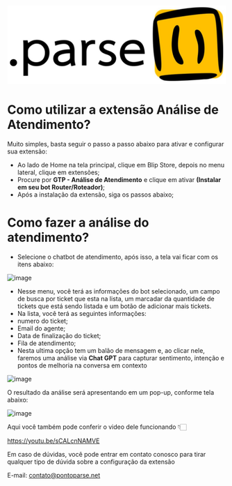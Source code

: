 ![N|Solid](https://raw.githubusercontent.com/Wilkor/img-clonebots/main/logoParseHorizontal.jpeg)


# Como utilizar a extensão Análise de Atendimento?

Muito simples, basta seguir o passo a passo abaixo para ativar e configurar sua extensão:

 - Ao lado de Home na tela principal, clique em Blip Store, depois no menu lateral, clique em extensões;
 - Procure por **GTP - Análise de Atendimento** e clique em ativar **(Instalar em seu bot Router/Roteador)**;
 - Após a instalação da extensão, siga os passos abaixo;
 
 # Como fazer a análise do atendimento?
 
  - Selecione o chatbot de atendimento, após isso, a tela vai ficar com os itens abaixo:
  
   ![image](https://user-images.githubusercontent.com/34819624/229402178-857ac26c-391e-49c7-a2f8-4320986549df.png)


  - Nesse menu, você terá as informações do bot selecionado, um campo de busca por ticket que esta na lista, um marcadar da quantidade de tickets que está sendo listada e um botão de adicionar mais tickets.
  - Na lista, você terá as seguintes informações:
  - numero do ticket;
  - Email do agente;
  - Data de finalização do ticket;
  - Fila de atendimento;
  - Nesta ultima opção tem um balão de mensagem e, ao clicar nele, faremos uma análise via **Chat GPT** para capturar sentimento, intenção e pontos de melhoria na conversa em contexto
  
  ![image](https://user-images.githubusercontent.com/34819624/229403052-efe18413-f12e-4a48-b443-b391cb63b5a3.png)

  O resultado da análise será apresentando em um pop-up, conforme tela abaixo:
  
  ![image](https://user-images.githubusercontent.com/34819624/229403196-abfc8102-cb18-483e-be03-c3e3615bb6d3.png)

 

 Aqui você também pode conferir o video dele funcionando 👇🏻

 https://youtu.be/sCALcnNAMVE

 Em caso de dúvidas, você pode entrar em contato conosco para tirar qualquer tipo de dúvida sobre a configuração da extensão
 
 E-mail: contato@pontoparse.net
